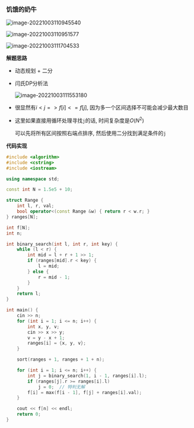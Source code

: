 ### 饥饿的奶牛

![image-20221003110945540](http://www.cdn.liver0377.xyz/typora/202210031109606.png)

![image-20221003110951577](http://www.cdn.liver0377.xyz/typora/202210031109606.png)

![image-20221003111704533](http://www.cdn.liver0377.xyz/typora/202210031117582.png)

**解题思路**

- 动态规划 + 二分

- 闫氏DP分析法

  ![image-20221003111553180](http://www.cdn.liver0377.xyz/typora/202210031115251.png)



- 很显然有$i < j => f[i] <= f[j]$, 因为多一个区间选择不可能会减少最大数目

- 这里如果直接用循环处理寻找`j`的话, 时间复杂度是$O(N ^ 2)$

  可以先将所有区间按照右端点排序, 然后使用二分找到满足条件的`j`



**代码实现**

```cc
#include <algorithm>
#include <cstring>
#include <iostream>

using namespace std;

const int N = 1.5e5 + 10;

struct Range {
    int l, r, val;
    bool operator<(const Range &w) { return r < w.r; }
} ranges[N];

int f[N];
int n;

int binary_search(int l, int r, int key) {
    while (l < r) {
        int mid = l + r + 1 >> 1;
        if (ranges[mid].r < key) {
            l = mid;
        } else {
            r = mid - 1;
        }
    }
    return l;
}

int main() {
    cin >> n;
    for (int i = 1; i <= n; i++) {
        int x, y, v;
        cin >> x >> y;
        v = y - x + 1;
        ranges[i] = {x, y, v};
    }

    sort(ranges + 1, ranges + 1 + n);

    for (int i = 1; i <= n; i++) {
        int j = binary_search(1, i - 1, ranges[i].l);
        if (ranges[j].r >= ranges[i].l)
            j = 0;  // 特判无解
        f[i] = max(f[i - 1], f[j] + ranges[i].val);
    }

    cout << f[n] << endl;
    return 0;
}
```

